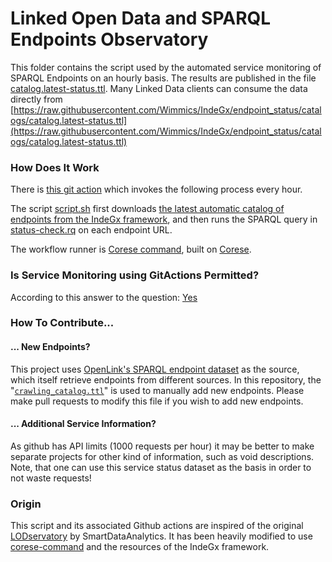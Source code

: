 # Linked Open Data and SPARQL Endpoints Observatory

This folder contains the script used by the automated service monitoring of SPARQL Endpoints on an hourly basis.
The results are published in the file [catalog.latest-status.ttl](https://github.com/Wimmics/IndeGx/blob/catalog_auto_refresh/catalogs/catalog.latest-status.ttl).
Many Linked Data clients can consume the data directly from [https://raw.githubusercontent.com/Wimmics/IndeGx/endpoint_status/catalogs/catalog.latest-status.ttl](https://raw.githubusercontent.com/Wimmics/IndeGx/endpoint_status/catalogs/catalog.latest-status.ttl)

### How Does It Work

There is [this git action](.github/workflows/main.yml) which invokes the following process every hour.

The script [script.sh](script.sh) first downloads [the latest automatic catalog of endpoints from the IndeGx framework](https://raw.githubusercontent.com/Wimmics/IndeGx/catalog_auto_refresh/catalogs/catalog.auto_refresh.trig), and then runs the SPARQL query in [status-check.rq](status-check.rq) on each endpoint URL.

The workflow runner is [Corese command](https://github.com/Wimmics/corese/blob/master/docs/getting%20started/Getting%20Started%20With%20Corese-command.md), built on [Corese](https://github.com/Wimmics/corese).

### Is Service Monitoring using GitActions Permitted?

According to this answer to the question: [Yes](https://github.community/t5/GitHub-Actions/Is-it-permitted-to-do-Remote-Requests-for-Service-Monitoring/m-p/50071#M7696)

### How To Contribute...

#### ... New Endpoints?

This project uses
[OpenLink's SPARQL endpoint dataset](https://raw.githubusercontent.com/Wimmics/IndeGx/catalog_auto_refresh/catalogs/catalog.auto_refresh.trig) as the source, which itself retrieve endpoints from different sources. In this repository, the "[`crawling_catalog.ttl`](https://github.com/Wimmics/IndeGx/blob/main/catalogs/crawling_catalog.ttl)" is used to manually add new endpoints. Please make pull requests to modify this file if you wish to add new endpoints.

#### ... Additional Service Information?

As github has API limits (1000 requests per hour) it may be better to make separate projects for other kind of information, such as void descriptions. Note, that one can use this service status dataset as the basis in order to not waste requests!

### Origin

This script and its associated Github actions are inspired of the original [LODservatory](https://github.com/SmartDataAnalytics/lodservatory) by SmartDataAnalytics. It has been heavily modified to use [corese-command](https://github.com/Wimmics/corese/tree/master#corese-command) and the resources of the IndeGx framework.


